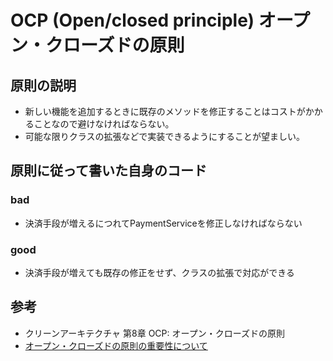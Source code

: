 # OCP (Open/closed principle) オープン・クローズドの原則

## 原則の説明
- 新しい機能を追加するときに既存のメソッドを修正することはコストがかかることなので避けなければならない。
- 可能な限りクラスの拡張などで実装できるようにすることが望ましい。

## 原則に従って書いた自身のコード
### bad
- 決済手段が増えるにつれてPaymentServiceを修正しなければならない
### good
- 決済手段が増えても既存の修正をせず、クラスの拡張で対応ができる

## 参考
- クリーンアーキテクチャ 第8章 OCP: オープン・クローズドの原則
- [オープン・クローズドの原則の重要性について](https://medium.com/eureka-engineering/go-open-closed-principle-977f1b5d3db0)
